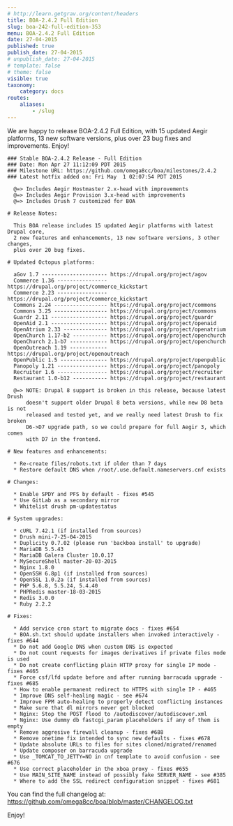 ```yaml
---
# http://learn.getgrav.org/content/headers
title: BOA-2.4.2 Full Edition
slug: boa-242-full-edition-353
menu: BOA-2.4.2 Full Edition
date: 27-04-2015
published: true
publish_date: 27-04-2015
# unpublish_date: 27-04-2015
# template: false
# theme: false
visible: true
taxonomy:
    category: docs
routes:
    aliases:
        - /slug
---
```


 We are happy to release BOA-2.4.2 Full Edition, with 15 updated Aegir platforms, 13 new software versions, plus over 23 bug fixes and improvements. Enjoy!

 
    ### Stable BOA-2.4.2 Release - Full Edition
    ### Date: Mon Apr 27 11:12:09 PDT 2015
    ### Milestone URL: https://github.com/omega8cc/boa/milestones/2.4.2
    ### Latest hotfix added on: Fri May  1 02:07:54 PDT 2015
    
      @=> Includes Aegir Hostmaster 2.x-head with improvements
      @=> Includes Aegir Provision 3.x-head with improvements
      @=> Includes Drush 7 customized for BOA
    
    # Release Notes:
    
      This BOA release includes 15 updated Aegir platforms with latest Drupal core,
      2 new features and enhancements, 13 new software versions, 3 other changes,
      plus over 20 bug fixes.
    
    # Updated Octopus platforms:
    
      aGov 1.7 --------------------- https://drupal.org/project/agov
      Commerce 1.36 ---------------- https://drupal.org/project/commerce_kickstart
      Commerce 2.23 ---------------- https://drupal.org/project/commerce_kickstart
      Commons 2.24 ----------------- https://drupal.org/project/commons
      Commons 3.25 ----------------- https://drupal.org/project/commons
      Guardr 2.11 ------------------ https://drupal.org/project/guardr
      OpenAid 2.1 ------------------ https://drupal.org/project/openaid
      OpenAtrium 2.33 -------------- https://drupal.org/project/openatrium
      OpenChurch 1.17-b2 ----------- https://drupal.org/project/openchurch
      OpenChurch 2.1-b7 ------------ https://drupal.org/project/openchurch
      OpenOutreach 1.19 ------------ https://drupal.org/project/openoutreach
      OpenPublic 1.5 --------------- https://drupal.org/project/openpublic
      Panopoly 1.21 ---------------- https://drupal.org/project/panopoly
      Recruiter 1.6 ---------------- https://drupal.org/project/recruiter
      Restaurant 1.0-b12 ----------- https://drupal.org/project/restaurant
    
      @=> NOTE: Drupal 8 support is broken in this release, because latest Drush
          doesn't support older Drupal 8 beta versions, while new D8 beta is not
          released and tested yet, and we really need latest Drush to fix broken
          D6->D7 upgrade path, so we could prepare for full Aegir 3, which comes
          with D7 in the frontend.
    
    # New features and enhancements:
    
      * Re-create files/robots.txt if older than 7 days
      * Restore default DNS when /root/.use.default.nameservers.cnf exists
    
    # Changes:
    
      * Enable SPDY and PFS by default - fixes #545
      * Use GitLab as a secondary mirror
      * Whitelist drush pm-updatestatus
    
    # System upgrades:
    
      * cURL 7.42.1 (if installed from sources)
      * Drush mini-7-25-04-2015
      * Duplicity 0.7.02 (please run 'backboa install' to upgrade)
      * MariaDB 5.5.43
      * MariaDB Galera Cluster 10.0.17
      * MySecureShell master-20-03-2015
      * Nginx 1.8.0
      * OpenSSH 6.8p1 (if installed from sources)
      * OpenSSL 1.0.2a (if installed from sources)
      * PHP 5.6.8, 5.5.24, 5.4.40
      * PHPRedis master-18-03-2015
      * Redis 3.0.0
      * Ruby 2.2.2
    
    # Fixes:
    
      * Add service cron start to migrate docs - fixes #654
      * BOA.sh.txt should update installers when invoked interactively - fixes #644
      * Do not add Google DNS when custom DNS is expected
      * Do not count requests for images derivatives if private files mode is used
      * Do not create conflicting plain HTTP proxy for single IP mode - fixes #465
      * Force csf/lfd update before and after running barracuda upgrade - fixes #685
      * How to enable permanent redirect to HTTPS with single IP - #465
      * Improve DNS self-healing magic - see #674
      * Improve FPM auto-healing to properly detect conflicting instances
      * Make sure that dl mirrors never get blocked
      * Nginx: Stop the POST flood to /autodiscover/autodiscover.xml
      * Nginx: Use dummy db fastcgi_param placeholders if any of them is empty
      * Remove aggresive firewall cleanup - fixes #688
      * Remove onetime fix intended to sync new defaults - fixes #678
      * Update absolute URLs to files for sites cloned/migrated/renamed
      * Update composer on barracuda upgrade
      * Use _TOMCAT_TO_JETTY=NO in cnf template to avoid confusion - see #676
      * Use correct placeholder in the xboa proxy - fixes #655
      * Use MAIN_SITE_NAME instead of possibly fake SERVER_NAME - see #385
      * Where to add the SSL redirect configuration snippet - fixes #681


 You can find the full changelog at: https://github.com/omega8cc/boa/blob/master/CHANGELOG.txt

Enjoy!